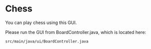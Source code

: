 # Chess

You can play chess using this GUI.

Please run the GUI from BoardController.java, which is located here:

`src/main/java/ui/BoardController.java`

